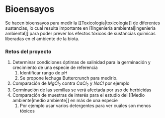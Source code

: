 # Bioensayos

Se hacen bioensayos para medir la [[Toxicología|toxicología]] de diferentes sustancias, lo cual resulta importante en [[Ingeniería ambiental|ingeniería ambiental]] para poder prever los efectos tóxicos de sustancias químicas liberadas en el ambiente de la biota. 

### Retos del proyecto
1. Determinar condiciones óptimas de salinidad para la germinación y crecimiento de una especie de referencia
	1. Identificar rango de pH
	2. Se propone lechuga Buttercrunch para medirlo.
2. Comparación de $MgCl_2$ contra $CaCl_2$ y $NaCl$ por ejemplo
3. Germinación de las semillas se verá afectada por uso de herbicidas
4. Comparación de muestras de interés para el estudio del [[Medio ambiente|medio ambiente]] en más de una especie
	1. Por ejemplo usar varios detergentes para ver cuáles son menos tóxicos 